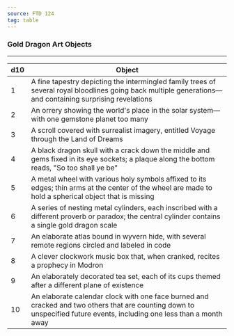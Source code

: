 ```yaml
---
source: FTD 124
tag: table
---
```


### Gold Dragon Art Objects
---
|d10|Object|
|----|------------|
|1|A fine tapestry depicting the intermingled family trees of several royal bloodlines going back multiple generations—and containing surprising revelations|
|2|An orrery showing the world's place in the solar system—with one gemstone planet too many|
|3|A scroll covered with surrealist imagery, entitled Voyage through the Land of Dreams|
|4|A black dragon skull with a crack down the middle and gems fixed in its eye sockets; a plaque along the bottom reads, "So too shall ye be"|
|5|A metal wheel with various holy symbols affixed to its edges; thin arms at the center of the wheel are made to hold a spherical object that is missing|
|6|A series of nesting metal cylinders, each inscribed with a different proverb or paradox; the central cylinder contains a single gold dragon scale|
|7|An elaborate atlas bound in wyvern hide, with several remote regions circled and labeled in code|
|8|A clever clockwork music box that, when cranked, recites a prophecy in Modron|
|9|An elaborately decorated tea set, each of its cups themed after a different plane of existence|
|10|An elaborate calendar clock with one face burned and cracked and two others that are counting down to unspecified future events, including one less than a month away|
